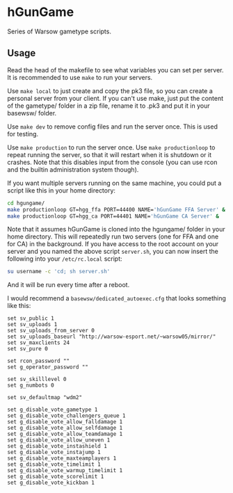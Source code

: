# hGunGame

Series of Warsow gametype scripts.

## Usage

Read the head of the makefile to see what variables you can set per server. It
is recommended to use `make` to run your servers.

Use `make local` to just create and copy the pk3 file, so you can create a
personal server from your client. If you can't use make, just put the content
of the gametype/ folder in a zip file, rename it to .pk3 and put it in your
basewsw/ folder.

Use `make dev` to remove config files and run the server once. This is used for
testing.

Use `make production` to run the server once.
Use `make productionloop` to repeat running the server, so that it will restart
when it is shutdown or it crashes. Note that this disables input from the
console (you can use rcon and the builtin administration system though).

If you want multiple servers running on the same machine, you could put a script
like this in your home directory:

```sh
cd hgungame/
make productionloop GT=hgg_ffa PORT=44400 NAME='hGunGame FFA Server' &
make productionloop GT=hgg_ca PORT=44401 NAME='hGunGame CA Server' &
```

Note that it assumes hGunGame is cloned into the hgungame/ folder in your home
directory. This will repeatedly run two servers (one for FFA and one for CA) in
the background. If you have access to the root account on your server and you
named the above script `server.sh`, you can now insert the following into your
`/etc/rc.local` script:

```sh
su username -c 'cd; sh server.sh'
```

And it will be run every time after a reboot.

I would recommend a `basewsw/dedicated_autoexec.cfg` that looks something like
this:

```
set sv_public 1
set sv_uploads 1
set sv_uploads_from_server 0
set sv_uploads_baseurl "http://warsow-esport.net/~warsow05/mirror/"
set sv_maxclients 24
set sv_pure 0

set rcon_password ""
set g_operator_password ""

set sv_skilllevel 0
set g_numbots 0

set sv_defaultmap "wdm2"

set g_disable_vote_gametype 1
set g_disable_vote_challengers_queue 1
set g_disable_vote_allow_falldamage 1
set g_disable_vote_allow_selfdamage 1
set g_disable_vote_allow_teamdamage 1
set g_disable_vote_allow_uneven 1
set g_disable_vote_instashield 1
set g_disable_vote_instajump 1
set g_disable_vote_maxteamplayers 1
set g_disable_vote_timelimit 1
set g_disable_vote_warmup_timelimit 1
set g_disable_vote_scorelimit 1
set g_disable_vote_kickban 1
```
